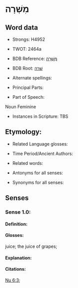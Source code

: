 # מִשְׁרָה

<!-- Status: S2="NeedsEdits" -->
<!-- Lexica used for edits:   -->

## Word data

* Strongs: H4952

* TWOT: 2464a

* BDB Reference: [מִשְׁרָה](rc://en/bdb/dict/v.fz.ab)

* BDB Root: [שׁרה](rc://en/bdb/dict/v.fz.aa)

* Alternate spellings:

* Principal Parts:

* Part of Speech:

Noun Feminine

* Instances in Scripture: TBS

## Etymology:

* Related Language glosses:

* Time Period/Ancient Authors:

* Related words:

* Antonyms for all senses:

* Synonyms for all senses:

## Senses

### Sense 1.0:

#### Definition:

#### Glosses:

juice; the juice of grapes; 

#### Explanation:

#### Citations:

[Nu 6:3](rc://he/uhb/book/num/6/3); 

